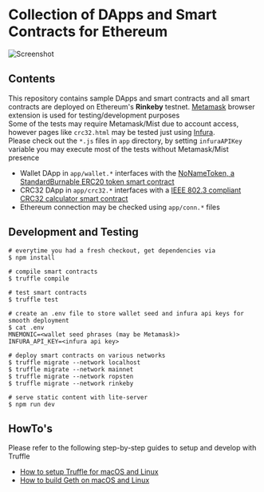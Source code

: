 # Collection of DApps and Smart Contracts for Ethereum

![Screenshot](https://github.com/kozyilmaz/ethereum-dapps/raw/master/docs/wallet-tests.png "Ethereum DApp Development")

## Contents

This repository contains sample DApps and smart contracts and all smart contracts are deployed on Ethereum's **Rinkeby** testnet. [Metamask](https://metamask.io) browser extension is used for testing/development purposes  
Some of the tests may require Metamask/Mist due to account access, however pages like `crc32.html` may be tested just using [Infura](https://infura.io).  
Please check out the `*.js` files in `app` directory, by setting `infuraAPIKey` variable you may execute most of the tests without Metamask/Mist presence  

* Wallet DApp in `app/wallet.*` interfaces with the [NoNameToken, a StandardBurnable ERC20 token smart contract](https://rinkeby.etherscan.io/address/0x0edd6c7576e31a740e7bef46388bf91057631b60#code)
* CRC32 DApp in `app/crc32.*` interfaces with a [IEEE 802.3 compliant CRC32 calculator smart contract](https://rinkeby.etherscan.io/address/0x0f7363cbad2f8d9f63bb64aad5dabaf3f1ff1a0c#code)
* Ethereum connection may be checked using `app/conn.*` files

## Development and Testing
```
# everytime you had a fresh checkout, get dependencies via
$ npm install

# compile smart contracts
$ truffle compile

# test smart contracts
$ truffle test

# create an .env file to store wallet seed and infura api keys for smooth deployment
$ cat .env
MNEMONIC=<wallet seed phrases (may be Metamask)>
INFURA_API_KEY=<infura api key>

# deploy smart contracts on various networks
$ truffle migrate --network localhost
$ truffle migrate --network mainnet
$ truffle migrate --network ropsten
$ truffle migrate --network rinkeby

# serve static content with lite-server
$ npm run dev
```

## HowTo's

Please refer to the following step-by-step guides to setup and develop with Truffle  

* [How to setup Truffle for macOS and Linux](docs/README.00-truffle.md)  
* [How to build Geth on macOS and Linux](docs/README.01-geth.md)
